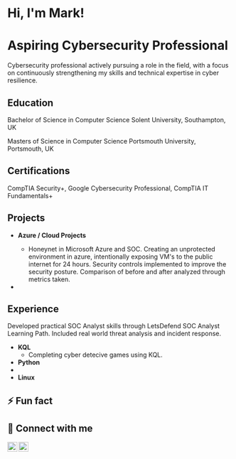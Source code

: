 <h1>Hi, I'm Mark!</h1> 
<h1> Aspiring Cybersecurity Professional</h1>
Cybersecurity professional actively pursuing a role in the field, with a focus on continuously strengthening my skills and technical expertise in cyber resilience.

<h2>Education</h2>

Bachelor of Science in Computer Science
Solent University, Southampton, UK

Masters of Science in Computer Science
Portsmouth University, Portsmouth, UK

<h2>Certifications</h2>
CompTIA Security+, Google Cybersecurity Professional, CompTIA IT Fundamentals+

<h2>Projects</h2>

- <b>Azure / Cloud Projects</b>
  - Honeynet in Microsoft Azure and SOC. Creating an unprotected environment in azure, intentionally exposing VM's to the public internet for 24 hours. Security controls implemented to improve the security posture. Comparison of before and after analyzed through metrics taken.

-
<h2>Experience</h2>

Developed practical SOC Analyst skills through LetsDefend SOC Analyst Learning Path. Included real world threat analysis and incident response.
- <b>KQL</b>
  - Completing cyber detecive games using KQL.
- <b>Python</b>
-  
- <b>Linux</b>
<h2>⚡ Fun fact </h2>


<h2> 🤳 Connect with me</h2>

[<img align="left" alt="GarKenNg | LinkedIn" width="22px" src="https://cdn.jsdelivr.net/npm/simple-icons@v3/icons/linkedin.svg" />][linkedin]
[<img align="left" alt="GarKenNg | GitHub" width="22px" src="https://cdn.jsdelivr.net/npm/simple-icons@v3/icons/github.svg" />][github]

[linkedin]: https://www.linkedin.com/in/gar-ken-ng-90427a241/
[github]: https://github.com/garkenng/
